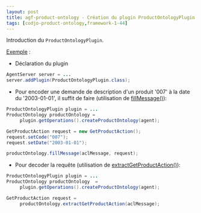 ```yaml
---
layout: post
title: agf-product-ontology - Création du plugin ProductOntologyPlugin
tags: [codjo-product-ontology,framework-1-44]
---
```

Introduction du ```ProductOntologyPlugin```. 

<u>Exemple</u> :
* Déclaration du plugin
```java
AgentServer server = ...
server.addPlugin(ProductOntologyPlugin.class);
```

* Pour encoder une demande de description d'un produit '007' à la date du '2003-01-01', il suffit de faire (utilisation de <u>fillMessage()</u>):
```java
ProductOntologyPlugin plugin = ...
ProductOntology productOntology = 
     plugin.getOperations().createProductOntology(agent);

GetProductAction request = new GetProductAction();
request.setCode("007");
request.setDate("2003-01-01");

productOntology.fillMessage(aclMessage, request);
```

* Pour decoder la requête (utilisation de <u>extractGetProductAction()</u>):
```java
ProductOntologyPlugin plugin = ...
ProductOntology productOntology  = 
     plugin.getOperations().createProductOntology(agent);

GetProductAction request = 
     productOntology.extractGetProductAction(aclMessage);
```
